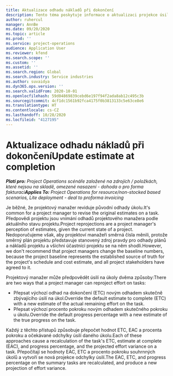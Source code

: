 ```yaml
---
title: Aktualizace odhadu nákladů při dokončení
description: Tento téma poskytuje informace o aktualizaci projekce úsilí na projekt.
author: ruhercul
manager: AnnBe
ms.date: 09/20/2020
ms.topic: article
ms.prod: ''
ms.service: project-operations
audience: Application User
ms.reviewer: kfend
ms.search.scope: ''
ms.custom: ''
ms.assetid: ''
ms.search.region: Global
ms.search.industry: Service industries
ms.author: suvaidya
ms.dyn365.ops.version: ''
ms.search.validFrom: 2020-10-01
ms.openlocfilehash: 59d04869839cebd6e197f94f2ada8ab12c495c3b
ms.sourcegitcommit: 4cf1dc1561b92fca4175f0b3813133c5e63ce8e6
ms.translationtype: HT
ms.contentlocale: cs-CZ
ms.lasthandoff: 10/28/2020
ms.locfileid: "4127195"
---
```

# <a name="update-estimate-at-completion"></a><span data-ttu-id="e31a1-103">Aktualizace odhadu nákladů při dokončení</span><span class="sxs-lookup"><span data-stu-id="e31a1-103">Update estimate at completion</span></span>

<span data-ttu-id="e31a1-104">_**Platí pro:** Project Operations scénáře založené na zdrojích / položkách, které nejsou na skladě, omezené nasazení - dohoda o pro forma fakturaci_</span><span class="sxs-lookup"><span data-stu-id="e31a1-104">_**Applies To:** Project Operations for resource/non-stocked based scenarios, Lite deployment - deal to proforma invoicing_</span></span>

<span data-ttu-id="e31a1-105">Je běžné, že projektový manažer reviduje původní odhady úkolu.</span><span class="sxs-lookup"><span data-stu-id="e31a1-105">It's common for a project manager to revise the original estimates on a task.</span></span> <span data-ttu-id="e31a1-106">Předpovědi projektu jsou vnímání odhadů projektového manažera podle aktuálního stavu projektu.</span><span class="sxs-lookup"><span data-stu-id="e31a1-106">Project reprojections are a project manager's perception of estimates, given the current state of a project.</span></span> <span data-ttu-id="e31a1-107">Nedoporučujeme však, aby projektoví manažeři směrná čísla měnili, protože směrný plán projektu představuje stanovený zdroj pravdy pro odhady plánů a nákladů projektu a všichni účastníci projektu se na něm shodli.</span><span class="sxs-lookup"><span data-stu-id="e31a1-107">However, we don't recommend that project managers change the baseline numbers, because the project baseline represents the established source of truth for the project's schedule and cost estimate, and all project stakeholders have agreed to it.</span></span>

<span data-ttu-id="e31a1-108">Projektový manažer může předpovědět úsilí na úkoly dvěma způsoby:</span><span class="sxs-lookup"><span data-stu-id="e31a1-108">There are two ways that a project manager can reproject effort on tasks:</span></span>

- <span data-ttu-id="e31a1-109">Přepsat výchozí odhad na dokončení (ETC) novým odhadem skutečně zbývajícího úsilí na úkol.</span><span class="sxs-lookup"><span data-stu-id="e31a1-109">Override the default estimate to complete (ETC) with a new estimate of the actual remaining effort on the task.</span></span> 
- <span data-ttu-id="e31a1-110">Přepsat výchozí procento pokroku novým odhadem skutečného pokroku u úkolu.</span><span class="sxs-lookup"><span data-stu-id="e31a1-110">Override the default progress percentage with a new estimate of the true progress on the task.</span></span>

<span data-ttu-id="e31a1-111">Každý z těchto přístupů způsobuje přepočet hodnot ETC, EAC a procenta pokroku a očekávané odchylky úsilí daného úkolu.</span><span class="sxs-lookup"><span data-stu-id="e31a1-111">Each of these approaches cause a recalculation of the task's ETC, estimate at complete (EAC), and progress percentage, and the projected effort variance on a task.</span></span> <span data-ttu-id="e31a1-112">Přepočítají se hodnoty EAC, ETC a procento pokroku souhrnných úkolů a vytvoří se nová projekce odchylky úsilí.</span><span class="sxs-lookup"><span data-stu-id="e31a1-112">The EAC, ETC, and progress percentage on the summary tasks are recalculated, and produce a new projection of effort variance.</span></span>

